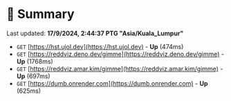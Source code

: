 # 📖 Summary
Last updated: **17/9/2024, 2:44:37 PTG "Asia/Kuala_Lumpur"**

- `GET` [https://hst.ujol.dev](https://hst.ujol.dev) - **Up** (474ms)
- `GET` [https://reddviz.deno.dev/gimme](https://reddviz.deno.dev/gimme) - **Up** (1768ms)
- `GET` [https://reddviz.amar.kim/gimme](https://reddviz.amar.kim/gimme) - **Up** (697ms)
- `GET` [https://dumb.onrender.com](https://dumb.onrender.com) - **Up** (625ms)
